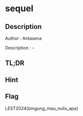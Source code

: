 # sequel 
## Description

Author : Antasena

Description : -

## TL;DR

## Hint

## Flag
LEST2024{bingung_mau_nulis_apa}